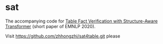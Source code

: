 # sat
The accompanying code for [Table Fact Verification with Structure-Aware Transformer](https://www.aclweb.org/anthology/2020.emnlp-main.126/) (short paper of EMNLP 2020).

Visit https://github.com/zhhongzhi/sat4table.git please
